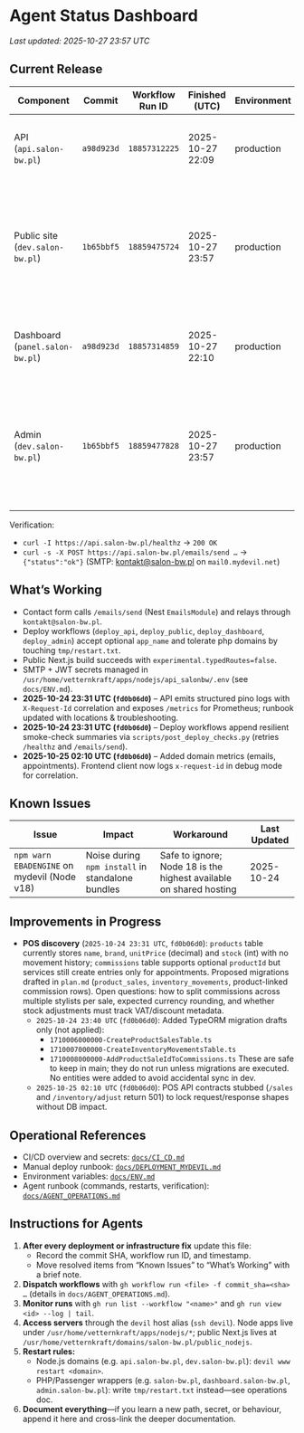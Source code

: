 # Agent Status Dashboard

_Last updated: 2025-10-27 23:57 UTC_

## Current Release

| Component | Commit | Workflow Run ID | Finished (UTC) | Environment | Notes |
| --- | --- | --- | --- | --- | --- |
| API (`api.salon-bw.pl`) | `a98d923d` | `18857312225` | 2025-10-27 22:09 | production | Redeployed after security fixes; `/healthz` 200 |
| Public site (`dev.salon-bw.pl`) | `1b65bbf5` | `18859475724` | 2025-10-27 23:57 | production | Deployed static assets fix, image optimization + caching, GA4/Web Vitals wiring; smoke checks OK |
| Dashboard (`panel.salon-bw.pl`) | `a98d923d` | `18857314859` | 2025-10-27 22:10 | production | Redeployed from master; smoke checks passed |
| Admin (`dev.salon-bw.pl`) | `1b65bbf5` | `18859477828` | 2025-10-27 23:57 | production | Deployed static assets fix, image optimization + caching, GA4/Web Vitals wiring; smoke checks OK |

Verification:

- `curl -I https://api.salon-bw.pl/healthz` → `200 OK`
- `curl -s -X POST https://api.salon-bw.pl/emails/send …` → `{"status":"ok"}` (SMTP: kontakt@salon-bw.pl on `mail0.mydevil.net`)

## What’s Working

- Contact form calls `/emails/send` (Nest `EmailsModule`) and relays through `kontakt@salon-bw.pl`.
- Deploy workflows (`deploy_api`, `deploy_public`, `deploy_dashboard`, `deploy_admin`) accept optional `app_name` and tolerate php domains by touching `tmp/restart.txt`.
- Public Next.js build succeeds with `experimental.typedRoutes=false`.
- SMTP + JWT secrets managed in `/usr/home/vetternkraft/apps/nodejs/api_salonbw/.env` (see `docs/ENV.md`).
- **2025-10-24 23:31 UTC (`fd0b06d0`)** – API emits structured pino logs with `X-Request-Id` correlation and exposes `/metrics` for Prometheus; runbook updated with locations & troubleshooting.
- **2025-10-24 23:31 UTC (`fd0b06d0`)** – Deploy workflows append resilient smoke-check summaries via `scripts/post_deploy_checks.py` (retries `/healthz` and `/emails/send`).
 - **2025-10-25 02:10 UTC (`fd0b06d0`)** – Added domain metrics (emails, appointments). Frontend client now logs `x-request-id` in debug mode for correlation.

## Known Issues

| Issue | Impact | Workaround | Last Updated |
| --- | --- | --- | --- |
| `npm warn EBADENGINE` on mydevil (Node v18) | Noise during `npm install` in standalone bundles | Safe to ignore; Node 18 is the highest available on shared hosting | 2025-10-24 |

## Improvements in Progress

- **POS discovery** (`2025-10-24 23:31 UTC`, `fd0b06d0`): `products` table currently stores `name`, `brand`, `unitPrice` (decimal) and `stock` (int) with no movement history; `commissions` table supports optional `productId` but services still create entries only for appointments. Proposed migrations drafted in `plan.md` (`product_sales`, `inventory_movements`, product-linked commission rows). Open questions: how to split commissions across multiple stylists per sale, expected currency rounding, and whether stock adjustments must track VAT/discount metadata.
  - `2025-10-24 23:40 UTC` (`fd0b06d0`): Added TypeORM migration drafts only (not applied):
    - `1710006000000-CreateProductSalesTable.ts`
    - `1710007000000-CreateInventoryMovementsTable.ts`
    - `1710008000000-AddProductSaleIdToCommissions.ts`
    These are safe to keep in main; they do not run unless migrations are executed. No entities were added to avoid accidental sync in dev.
  - `2025-10-25 02:10 UTC` (`fd0b06d0`): POS API contracts stubbed (`/sales` and `/inventory/adjust` return 501) to lock request/response shapes without DB impact.

## Operational References

- CI/CD overview and secrets: [`docs/CI_CD.md`](./CI_CD.md)
- Manual deploy runbook: [`docs/DEPLOYMENT_MYDEVIL.md`](./DEPLOYMENT_MYDEVIL.md)
- Environment variables: [`docs/ENV.md`](./ENV.md)
- Agent runbook (commands, restarts, verification): [`docs/AGENT_OPERATIONS.md`](./AGENT_OPERATIONS.md)

## Instructions for Agents

1. **After every deployment or infrastructure fix** update this file:
   - Record the commit SHA, workflow run ID, and timestamp.
   - Move resolved items from “Known Issues” to “What’s Working” with a brief note.
2. **Dispatch workflows** with `gh workflow run <file> -f commit_sha=<sha> …` (details in `docs/AGENT_OPERATIONS.md`).
3. **Monitor runs** with `gh run list --workflow "<name>"` and `gh run view <id> --log | tail`.
4. **Access servers** through the `devil` host alias (`ssh devil`). Node apps live under `/usr/home/vetternkraft/apps/nodejs/*`; public Next.js lives at `/usr/home/vetternkraft/domains/salon-bw.pl/public_nodejs`.
5. **Restart rules:**
   - Node.js domains (e.g. `api.salon-bw.pl`, `dev.salon-bw.pl`): `devil www restart <domain>`.
   - PHP/Passenger wrappers (e.g. `salon-bw.pl`, `dashboard.salon-bw.pl`, `admin.salon-bw.pl`): write `tmp/restart.txt` instead—see operations doc.
6. **Document everything**—if you learn a new path, secret, or behaviour, append it here and cross-link the deeper documentation.
